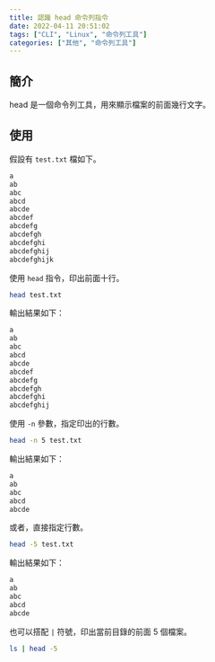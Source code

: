 ```yaml
---
title: 認識 head 命令列指令
date: 2022-04-11 20:51:02
tags: ["CLI", "Linux", "命令列工具"]
categories: ["其他", "命令列工具"]
---
```


## 簡介

head 是一個命令列工具，用來顯示檔案的前面幾行文字。

## 使用

假設有 `test.txt` 檔如下。

```txt
a
ab
abc
abcd
abcde
abcdef
abcdefg
abcdefgh
abcdefghi
abcdefghij
abcdefghijk
```

使用 `head` 指令，印出前面十行。

```bash
head test.txt
```

輸出結果如下：

```txt
a
ab
abc
abcd
abcde
abcdef
abcdefg
abcdefgh
abcdefghi
abcdefghij
```

使用 `-n` 參數，指定印出的行數。

```bash
head -n 5 test.txt
```

輸出結果如下：

```txt
a
ab
abc
abcd
abcde
```

或者，直接指定行數。

```bash
head -5 test.txt
```

輸出結果如下：

```txt
a
ab
abc
abcd
abcde
```

也可以搭配 `|` 符號，印出當前目錄的前面 5 個檔案。

```bash
ls | head -5
```
